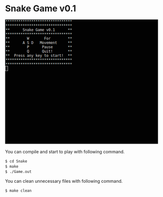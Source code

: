# Snake Game v0.1

![Alt Text](snake-v0.1.gif)

 You can compile and start to play with following command.
```sh
$ cd Snake
$ make
$ ./Game.out
```
 You can clean unnecessary files with following command.
```sh
$ make clean
```
